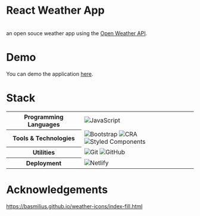 # React Weather App
<br />
an open souce weather app using the <a href="https://openweathermap.org/" >Open Weather API</a>. 

# Demo

You can demo the application <a href="https://bexter89-react-weather.netlify.app/">here</a>.

# Stack

<table>
  <tbody>
    <tr>
      <th>Programming Languages</th>
      <td>
        <img alt="JavaScript" src="https://img.shields.io/badge/JavaScript-black?&style=for-the-badge&logo=javascript&logoColor=%23F7DF1E" />
      </td>
    </tr>
    <tr>
      <th>Tools & Technologies</th>
      <td>
        <img alt="Bootstrap" src="https://img.shields.io/badge/Styled%20Components-black?style=for-the-badge&logo=styledcomponents&logoColor=FFA4E7"/>
        <img alt="CRA" src="https://img.shields.io/badge/Create%20React%20App-black?style=for-the-badge&logo=createreactapp&logoColor=blue"/>
        <img alt="Styled Components" src="https://img.shields.io/badge/Bootstrap-black?style=for-the-badge&logo=bootstrap&logoColor=blueviolet"/>
      </td>
    </tr>
    <tr>
      <th>Utilities</th>
      <td>
        <img alt="Git" src="https://img.shields.io/badge/Git-black?style=for-the-badge&logo=git&logoColor=F15030" />
        <img alt="GitHub" src="https://img.shields.io/badge/GitHub-black?style=for-the-badge&logo=github&logoColor=35006A" />
      </td>
    </tr>
    <tr>
      <th>Deployment</th>
      <td>
        <img alt="Netlify" src="https://img.shields.io/badge/Netlify-black?style=for-the-badge&logo=netlify&logoColor=30C8C9"/>
      </td>
    </tr>
  </tbody>
</table>

# Acknowledgements

https://basmilius.github.io/weather-icons/index-fill.html
